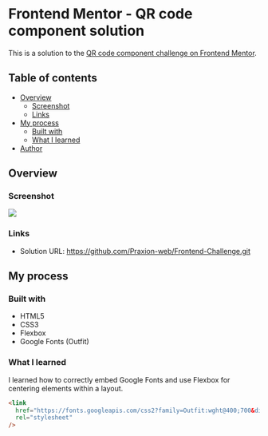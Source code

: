 # Frontend Mentor - QR code component solution

This is a solution to the [QR code component challenge on Frontend Mentor](https://www.frontendmentor.io/challenges/qr-code-component-iux_sIO_H).

## Table of contents

- [Overview](#overview)
  - [Screenshot](#screenshot)
  - [Links](#links)
- [My process](#my-process)
  - [Built with](#built-with)
  - [What I learned](#what-i-learned)
- [Author](#author)

## Overview

### Screenshot

![](./screenshot.jpg)

### Links

- Solution URL: https://github.com/Praxion-web/Frontend-Challenge.git

## My process

### Built with

- HTML5
- CSS3
- Flexbox
- Google Fonts (Outfit)

### What I learned

I learned how to correctly embed Google Fonts and use Flexbox for centering elements within a layout.

```html
<link
  href="https://fonts.googleapis.com/css2?family=Outfit:wght@400;700&display=swap"
  rel="stylesheet"
/>
```
